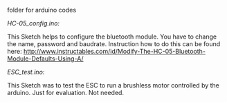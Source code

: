 folder for arduino codes


*HC-05_config.ino:*

This Sketch helps to configure the bluetooth module. You have to change the name, password and baudrate.
Instruction how to do this can be found here: http://www.instructables.com/id/Modify-The-HC-05-Bluetooth-Module-Defaults-Using-A/


*ESC_test.ino:*

This Sketch was to test the ESC to run a brushless motor controlled by the arduino. Just for evaluation. Not needed.

